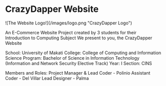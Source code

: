 # CrazyDapper Website
![The Website Logo!]{/images/logo.png "CrazyDapper Logo")

An E-Commerce Website Project created by 3 students for their Introduction to Computing Subject
We present to you, the CrazyDapper Website

School: University of Makati
College: College of Computing and Information Science
Program: Bachelor of Science in Information Technology (Information and Network Security Elective Track)
Year: I
Section: CINS

Members and Roles:
Project Manager & Lead Coder - Polinio
Assistant Coder - Del Villar
Lead Designer - Palma
